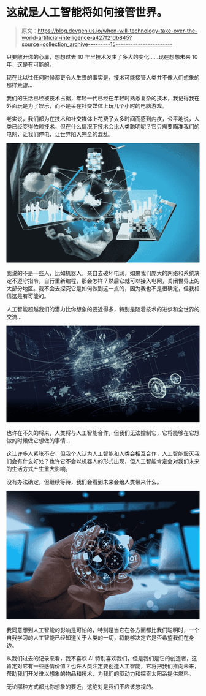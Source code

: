 # 这就是人工智能将如何接管世界。

> 原文：<https://blog.devgenius.io/when-will-technology-take-over-the-world-artificial-intelligence-a427f21db845?source=collection_archive---------15----------------------->

只要敞开你的心扉，想想过去 10 年里技术发生了多大的变化……现在想想未来 10 年，这是有可能的。

现在比以往任何时候都更令人生畏的事实是，技术可能接管人类并不像人们想象的那样荒谬…

我们的生活已经被技术占据，年轻一代已经在年轻时熟悉复杂的技术，我记得我在外面玩是为了娱乐，而不是呆在社交媒体上玩几个小时的电脑游戏。

老实说，我们都为在技术和社交媒体上花费了太多时间而感到内疚，公平地说，人类已经变得依赖技术，但在什么情况下技术会比人类聪明呢？它只需要瞄准我们的电网，让我们停电，让世界陷入完全的混乱。

![](img/3854f2d3ce0062cd46238704e757762b.png)

我说的不是一些人，比如机器人，亲自去破坏电网，如果我们庞大的网络和系统决定不遵守指令，自行重新编程，那会怎样？然后它就可以接入电网，关闭世界上的大部分地区。我不会去探究它是如何做到这一点的，因为我也不是很确定，但我相信这是有可能的。

人工智能超越我们的潜力比你想象的要近得多，特别是随着技术的进步和全世界的交流…

![](img/68f5bcd061997a7fbdb3a214a5eac824.png)

也许在不久的将来，人类将与人工智能合作，但我们无法控制它，它将能够在它想做的时候做它想做的事情…

这让许多人紧张不安，但我个人认为人工智能和人类会相互合作，人工智能毁灭我们会有什么好处？也许它不会以机器人的形式出现，但人工智能肯定会对我们未来的生活方式产生重大影响。

没有办法确定，但继续等待，我们会看到未来会给人类带来什么。

![](img/f9ff9c11bfe4c00990890d8c3f2c4f48.png)

我同意想到人工智能的影响是可怕的，特别是当它在各方面都比我们聪明时，一个自我学习的人工智能已经知道关于人类的一切，将能够决定它是否希望我们在身边。

从我们过去的记录来看，我不喜欢 AI 特别喜欢我们，但是我们是它的创造者，这肯定对它有一些感情价值？也许人类注定要创造人工智能，它将把我们推向未来，帮助我们开发难以想象的物品和技术，为我们的驱动力和探索太阳系提供燃料。

无论哪种方式都比你想象的要近，这绝对是我们不应该忽视的。
